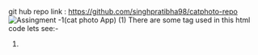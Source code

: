 git hub repo link : https://github.com/singhpratibha98/catphoto-repo
![Assingment -1(cat photo App) (1)](https://github.com/singhpratibha98/catphoto-repo/assets/129493126/4a32fe64-1803-4c75-a4d4-fd53c3905ecd)
There are some tag used in this html code lets see:-
   1) <title> tag:-  this tage define title of our document.
   2) <h1> tag :- stand out on the page compared to lesser headings like H2, H3, etc
   3) <p> tag :- this is the paragraph tag
   4) <a> tag:-  this is anchor tag defines a hyperlink, which is used to link from one page to another.
   5) <img> tag:- this is image tag used to add image in out html file.
   6) <ul> tag :-defines an unordered (bulleted) list. Use the <ul> tag together with the <li> tag to create unordered lists.

      
   
![Assingment -1(cat photo App) (2)](https://github.com/singhpratibha98/catphoto-repo/assets/129493126/287af133-fc39-4b9c-95cd-e017be154240)
7) <ol> tag :- defines an ordered list. An ordered list can be numerical or alphabetical. The <li> tag is used to define each list item.
8) <table> tag :- An HTML table consists of one <table> element and one or more <tr>, <th>, and <td> elements.The <tr> element defines a table row, the <th> element defines a table header, and the <td> element defines a table cell.



![Assingment -1(cat photo App) (3)](https://github.com/singhpratibha98/catphoto-repo/assets/129493126/8160e2d4-53e7-473c-9e2b-ea963645d9ff)
9) <strong> tag:- The <strong> tag is used to define text with strong importance. The content inside is typically displayed in bold.
10) <b> tag:- The <b> tag in HTML is used to specify the bold text without any extra importance. The text is written within <b> tag display in bold size.
11) <i> tag:- <i> tag defines a part of text in an alternate voice or mood. The content inside is typically displayed in italic.
12) <em> tag :- <em> tag used to define emphasized text. The content inside is typically displayed in italic.
